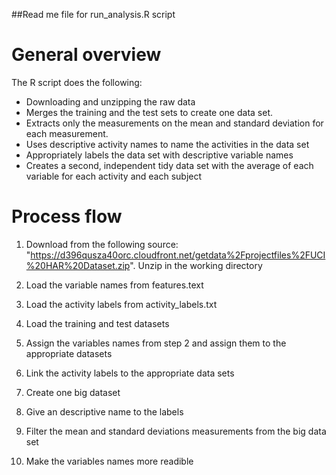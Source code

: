 ##Read me file for run_analysis.R script
# General overview
The R script does the following:

* Downloading and unzipping the raw data
* Merges the training and the test sets to create one data set.
* Extracts only the measurements on the mean and standard deviation for each measurement.
* Uses descriptive activity names to name the activities in the data set
* Appropriately labels the data set with descriptive variable names
* Creates a second, independent tidy data set with the average of each variable for each activity and each subject

# Process flow

1. Download from the following source: "https://d396qusza40orc.cloudfront.net/getdata%2Fprojectfiles%2FUCI%20HAR%20Dataset.zip".
Unzip in the working directory

2. Load the variable names from features.text

3. Load the activity labels from activity_labels.txt

4. Load the training and test datasets

5. Assign the variables names from step 2 and assign them to the appropriate datasets

6. Link the activity labels to the appropriate data sets

7. Create one big dataset

8. Give an descriptive name to the labels

9. Filter the mean and standard deviations measurements from the big data set

10. Make the variables names more readible



